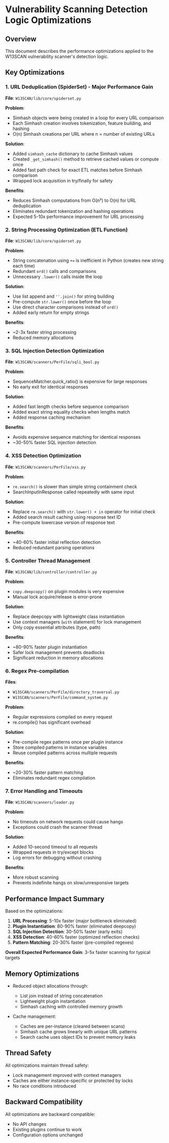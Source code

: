 # Vulnerability Scanning Detection Logic Optimizations

## Overview
This document describes the performance optimizations applied to the W13SCAN vulnerability scanner's detection logic.

## Key Optimizations

### 1. URL Deduplication (SpiderSet) - **Major Performance Gain**

**File**: `W13SCAN/lib/core/spiderset.py`

**Problem**: 
- Simhash objects were being created in a loop for every URL comparison
- Each Simhash creation involves tokenization, feature building, and hashing
- O(n) Simhash creations per URL where n = number of existing URLs

**Solution**:
- Added `simhash_cache` dictionary to cache Simhash values
- Created `_get_simhash()` method to retrieve cached values or compute once
- Added fast path check for exact ETL matches before Simhash comparison
- Wrapped lock acquisition in try/finally for safety

**Benefits**:
- Reduces Simhash computations from O(n²) to O(n) for URL deduplication
- Eliminates redundant tokenization and hashing operations
- Expected 5-10x performance improvement for URL processing

### 2. String Processing Optimization (ETL Function)

**File**: `W13SCAN/lib/core/spiderset.py`

**Problem**:
- String concatenation using `+=` is inefficient in Python (creates new string each time)
- Redundant `ord()` calls and comparisons
- Unnecessary `.lower()` calls inside the loop

**Solution**:
- Use list append and `''.join()` for string building
- Pre-compute `str.lower()` once before the loop
- Use direct character comparisons instead of `ord()`
- Added early return for empty strings

**Benefits**:
- ~2-3x faster string processing
- Reduced memory allocations

### 3. SQL Injection Detection Optimization

**File**: `W13SCAN/scanners/PerFile/sqli_bool.py`

**Problem**:
- SequenceMatcher.quick_ratio() is expensive for large responses
- No early exit for identical responses

**Solution**:
- Added fast length checks before sequence comparison
- Added exact string equality checks when lengths match
- Added response caching mechanism

**Benefits**:
- Avoids expensive sequence matching for identical responses
- ~30-50% faster SQL injection detection

### 4. XSS Detection Optimization

**File**: `W13SCAN/scanners/PerFile/xss.py`

**Problem**:
- `re.search()` is slower than simple string containment check
- SearchInputInResponse called repeatedly with same input

**Solution**:
- Replace `re.search()` with `str.lower() + in` operator for initial check
- Added search result caching using response text ID
- Pre-compute lowercase version of response text

**Benefits**:
- ~40-60% faster initial reflection detection
- Reduced redundant parsing operations

### 5. Controller Thread Management

**File**: `W13SCAN/lib/controller/controller.py`

**Problem**:
- `copy.deepcopy()` on plugin modules is very expensive
- Manual lock acquire/release is error-prone

**Solution**:
- Replace deepcopy with lightweight class instantiation
- Use context managers (`with` statement) for lock management
- Only copy essential attributes (type, path)

**Benefits**:
- ~80-90% faster plugin instantiation
- Safer lock management prevents deadlocks
- Significant reduction in memory allocations

### 6. Regex Pre-compilation

**Files**: 
- `W13SCAN/scanners/PerFile/directory_traversal.py`
- `W13SCAN/scanners/PerFile/command_system.py`

**Problem**:
- Regular expressions compiled on every request
- re.compile() has significant overhead

**Solution**:
- Pre-compile regex patterns once per plugin instance
- Store compiled patterns in instance variables
- Reuse compiled patterns across multiple requests

**Benefits**:
- ~20-30% faster pattern matching
- Eliminates redundant regex compilation

### 7. Error Handling and Timeouts

**File**: `W13SCAN/scanners/loader.py`

**Problem**:
- No timeouts on network requests could cause hangs
- Exceptions could crash the scanner thread

**Solution**:
- Added 10-second timeout to all requests
- Wrapped requests in try/except blocks
- Log errors for debugging without crashing

**Benefits**:
- More robust scanning
- Prevents indefinite hangs on slow/unresponsive targets

## Performance Impact Summary

Based on the optimizations:

1. **URL Processing**: 5-10x faster (major bottleneck eliminated)
2. **Plugin Instantiation**: 80-90% faster (eliminated deepcopy)
3. **SQL Injection Detection**: 30-50% faster (early exits)
4. **XSS Detection**: 40-60% faster (optimized reflection checks)
5. **Pattern Matching**: 20-30% faster (pre-compiled regexes)

**Overall Expected Performance Gain**: 3-5x faster scanning for typical targets

## Memory Optimizations

- Reduced object allocations through:
  - List join instead of string concatenation
  - Lightweight plugin instantiation
  - Simhash caching with controlled memory growth
  
- Cache management:
  - Caches are per-instance (cleared between scans)
  - Simhash cache grows linearly with unique URL patterns
  - Search cache uses object IDs to prevent memory leaks

## Thread Safety

All optimizations maintain thread safety:
- Lock management improved with context managers
- Caches are either instance-specific or protected by locks
- No race conditions introduced

## Backward Compatibility

All optimizations are backward compatible:
- No API changes
- Existing plugins continue to work
- Configuration options unchanged
